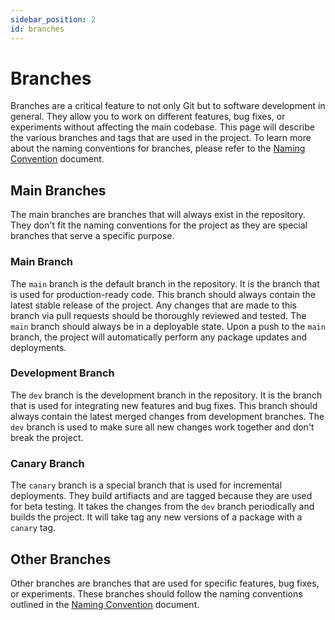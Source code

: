 ```yaml
---
sidebar_position: 2
id: branches
---
```


# Branches

Branches are a critical feature to not only Git but to software development in general. They allow you to work on different features, bug fixes, or experiments without affecting the main codebase. This page will describe the various branches and tags that are used in the project. To learn more about the naming conventions for branches, please refer to the [Naming Convention](./naming-convention.md) document.

## Main Branches

The main branches are branches that will always exist in the repository. They don't fit the naming conventions for the project as they are special branches that serve a specific purpose.

### Main Branch

The `main` branch is the default branch in the repository. It is the branch that is used for production-ready code. This branch should always contain the latest stable release of the project. Any changes that are made to this branch via pull requests should be thoroughly reviewed and tested. The `main` branch should always be in a deployable state. Upon a push to the `main` branch, the project will automatically perform any package updates and deployments.

### Development Branch

The `dev` branch is the development branch in the repository. It is the branch that is used for integrating new features and bug fixes. This branch should always contain the latest merged changes from development branches. The `dev` branch is used to make sure all new changes work together and don't break the project.

### Canary Branch

The `canary` branch is a special branch that is used for incremental deployments. They build artifiacts and are tagged because they are used for beta testing. It takes the changes from the `dev` branch periodically and builds the project. It will take tag any new versions of a package with a `canary` tag.

## Other Branches

Other branches are branches that are used for specific features, bug fixes, or experiments. These branches should follow the naming conventions outlined in the [Naming Convention](./naming-convention.md) document.
